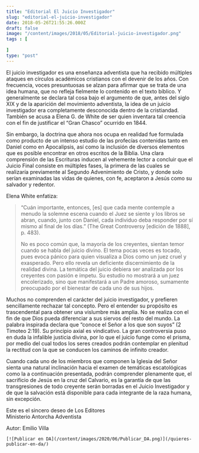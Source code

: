```yaml
---
title: "Editorial El Juicio Investigador"
slug: "editorial-el-juicio-investigador"
date: 2018-05-26T21:55:26.000Z
draft: false
image: "/content/images/2018/05/Editorial-juicio-investigador.png"
tags : [
    
]
type: "post"
---
```


   El juicio investigador es una enseñanza adventista que ha recibido múltiples ataques en círculos académicos cristianos con el devenir de los años. Con frecuencia, voces presuntuosas se alzan para afirmar que se trata de una idea humana, que no refleja fielmente lo contenido en el texto bíblico. Y generalmente se declara tal cosa bajo el argumento de que, antes del siglo XIX y de la aparición del movimiento adventista, la idea de un juicio investigador era completamente desconocida dentro de la cristiandad. También se acusa a Elena G. de White de ser quien inventara tal creencia con el fin de justificar el “Gran Chasco” ocurrido en 1844.

 Sin embargo, la doctrina que ahora nos ocupa en realidad fue formulada como producto de un intenso estudio de las profecías contenidas tanto en Daniel como en Apocalipsis, así como la inclusión de diversos elementos que es posible encontrar en otros escritos de la Biblia. Una clara comprensión de las Escrituras inducen al vehemente lector a concluir que el Juicio Final consiste en múltiples fases, la primera de las cuales se realizaría previamente al Segundo Advenimiento de Cristo, y donde solo serían examinadas las vidas de quienes, con fe, aceptaron a Jesús como su salvador y redentor.

 Elena White enfatiza:

 
>  “Cuán importante, entonces, [es] que cada mente contemple a menudo la solemne escena cuando el Juez se siente y los libros se abran, cuando, junto con Daniel, cada individuo deba responder por sí mismo al final de los días.” (The Great Controversy [edición de 1888], p. 483).
> 
>   No es poco común que, la mayoría de los creyentes, sientan temor cuando se habla del juicio divino. El tema pocas veces es tocado, pues evoca pánico para quien visualiza a Dios como un juez cruel y exasperado. Pero ello revela un deficiente discernimiento de la realidad divina. La temática del juicio debiera ser analizada por los creyentes con pasión e ímpetu. Su estudio no mostrará a un juez encolerizado, sino que manifestará a un Padre amoroso, sumamente preocupado por el bienestar de cada uno de sus hijos.

 Muchos no comprenden el carácter del juicio investigador, y prefieren sencillamente rechazar tal concepto. Pero el entender su propósito es trascendental para obtener una vislumbre más amplia. No se realiza con el fin de que Dios pueda diferenciar a sus siervos del resto del mundo. La palabra inspirada declara que “conoce el Señor a los que son suyos” (2 Timoteo 2:19). Su principio axial es vindicativo. La gran controversia puso en duda la infalible justicia divina, por lo que el juicio funge como el prisma, por medio del cual todos los seres creados podrán contemplar en plenitud la rectitud con la que se conducen los caminos de infinito creador.

 Cuando cada uno de los miembros que componen la Iglesia del Señor sienta una natural inclinación hacia el examen de temáticas escatológicas como la a continuación presentada, podrán comprender plenamente que, el sacrificio de Jesús en la cruz del Calvario, es la garantía de que las transgresiones de todo creyente serán borradas en el Juicio Investigador y de que la salvación está disponible para cada integrante de la raza humana, sin excepción.

 Este es el sincero deseo de Los Editores  
 Ministerio Antorcha Adventista

 Autor: Emilio Villa

    [![Publicar en DA](/content/images/2020/06/Publicar_DA.png)](/quieres-publicar-en-da/) 